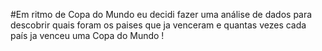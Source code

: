 #Em ritmo de Copa do Mundo eu decidi fazer uma análise de dados para descobrir quais foram os paises que ja venceram e quantas vezes cada país ja venceu uma Copa do Mundo ! 
